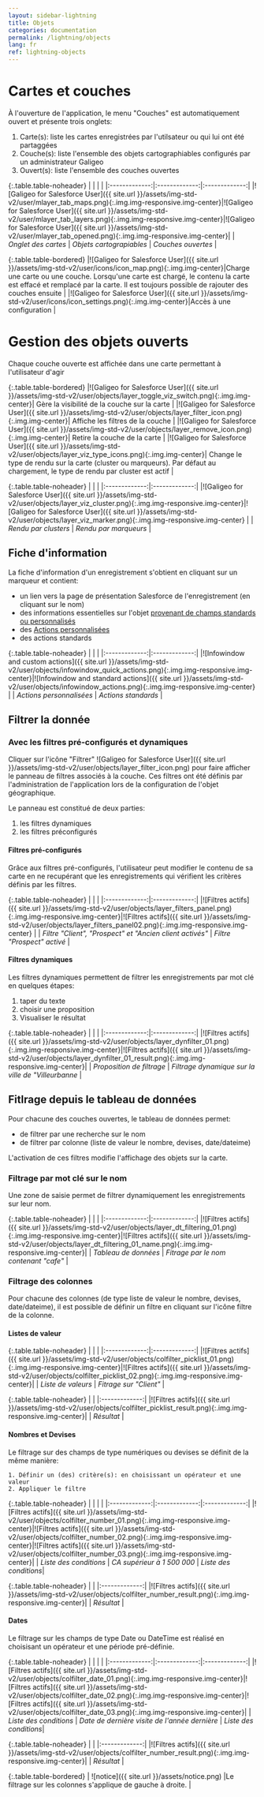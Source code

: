 ```yaml
---
layout: sidebar-lightning
title: Objets
categories: documentation
permalink: /lightning/objects
lang: fr
ref: lightning-objects
---
```

<style>
  .table-noheader th { display:none;}
</style>
# Cartes et couches

À l'ouverture de l'application, le menu "Couches" est automatiquement ouvert et présente trois onglets:

1. Carte(s): liste les cartes enregistrées par l'utilsateur ou qui lui ont été partaggées
2. Couche(s): liste l'ensemble des objets cartographiables configurés par un administrateur Galigeo
3. Ouvert(s): liste l'ensemble des couches ouvertes

{:.table.table-noheader}
|               |               |               |
|:-------------:|:-------------:|:-------------:|
|![Galigeo for Salesforce User]({{ site.url }}/assets/img-std-v2/user/mlayer_tab_maps.png){:.img.img-responsive.img-center}|![Galigeo for Salesforce User]({{ site.url }}/assets/img-std-v2/user/mlayer_tab_layers.png){:.img.img-responsive.img-center}|![Galigeo for Salesforce User]({{ site.url }}/assets/img-std-v2/user/mlayer_tab_opened.png){:.img.img-responsive.img-center}|
| *Onglet des cartes* | *Objets cartograpiables* | *Couches ouvertes* |


{:.table.table-bordered}
|![Galigeo for Salesforce User]({{ site.url }}/assets/img-std-v2/user/icons/icon_map.png){:.img.img-center}|Charge une carte ou une couche. Lorsqu'une carte est chargé, le contenu la carte est effacé et remplacé par la carte. Il est toujours possible de rajouter des couches ensuite |
|![Galigeo for Salesforce User]({{ site.url }}/assets/img-std-v2/user/icons/icon_settings.png){:.img.img-center}|Accès à une configuration |

# Gestion des objets ouverts

Chaque couche ouverte est affichée dans une carte permettant à l'utilisateur d'agir

{:.table.table-bordered}
|![Galigeo for Salesforce User]({{ site.url }}/assets/img-std-v2/user/objects/layer_toggle_viz_switch.png){:.img.img-center}| Gère la visibilité de la couche sur la carte |
|![Galigeo for Salesforce User]({{ site.url }}/assets/img-std-v2/user/objects/layer_filter_icon.png){:.img.img-center}| Affiche les filtres de la couche |
|![Galigeo for Salesforce User]({{ site.url }}/assets/img-std-v2/user/objects/layer_remove_icon.png){:.img.img-center}| Retire la couche de la carte |
|![Galigeo for Salesforce User]({{ site.url }}/assets/img-std-v2/user/objects/layer_viz_type_icons.png){:.img.img-center}| Change le type de rendu sur la carte (cluster ou marqueurs). Par défaut au chargement, le type de rendu par cluster est actif |

{:.table.table-noheader}
|               |               |
|:-------------:|:-------------:|
|![Galigeo for Salesforce User]({{ site.url }}/assets/img-std-v2/user/objects/layer_viz_cluster.png){:.img.img-responsive.img-center}|![Galigeo for Salesforce User]({{ site.url }}/assets/img-std-v2/user/objects/layer_viz_marker.png){:.img.img-responsive.img-center} |
| *Rendu par clusters* | *Rendu par marqueurs* |

## Fiche d'information

La fiche d'information d'un enregistrement s'obtient en cliquant sur un marqueur et contient:

- un lien vers la page de présentation Salesforce de l'enregistrement (en cliquant sur le nom)
- des informations essentielles sur l'objet [provenant de champs standards ou personnalisés](/fiche-info-etiquettes-admin)
- des [Actions personnalisées](/actions-admin)
- des actions standards

{:.table.table-noheader}
|               |               |
|:-------------:|:-------------:|
|![Infowindow and custom actions]({{ site.url }}/assets/img-std-v2/user/objects/infowindow_quick_actions.png){:.img.img-responsive.img-center}|![Infowindow and standard actions]({{ site.url }}/assets/img-std-v2/user/objects/infowindow_actions.png){:.img.img-responsive.img-center} |
| *Actions personnalisées* | *Actions standards* |

## Filtrer la donnée

### Avec les filtres pré-configurés et dynamiques

Cliquer sur l'icône "Filtrer" ![Galigeo for Salesforce User]({{ site.url }}/assets/img-std-v2/user/objects/layer_filter_icon.png) pour faire afficher le panneau de filtres associés à la couche. Ces filtres ont été définis par l'administration de l'application lors de la configuration de l'objet géographique.

Le panneau est constitué de deux parties:

1. les filtres dynamiques
2. les filtres préconfigurés

#### Filtres pré-configurés

Grâce aux filtres pré-configurés, l'utilisateur peut modifier le contenu de sa carte en ne recupérant que les enregistrements qui vérifient les critères définis par les filtres. 

{:.table.table-noheader}
|               |               |
|:-------------:|:-------------:|
|![Filtres actifs]({{ site.url }}/assets/img-std-v2/user/objects/layer_filters_panel.png){:.img.img-responsive.img-center}|![Filtres actifs]({{ site.url }}/assets/img-std-v2/user/objects/layer_filters_panel02.png){:.img.img-responsive.img-center} |
| *Filtre "Client", "Prospect" et "Ancien client activés"* | *Filtre "Prospect" activé* |

#### Filtres dynamiques

Les filtres dynamiques permettent de filtrer les enregistrements par mot clé en quelques étapes: 

1. taper du texte
2. choisir une proposition
3. Visualiser le résultat

{:.table.table-noheader}
|               |               |
|:-------------:|:-------------:|
|![Filtres actifs]({{ site.url }}/assets/img-std-v2/user/objects/layer_dynfilter_01.png){:.img.img-responsive.img-center}|![Filtres actifs]({{ site.url }}/assets/img-std-v2/user/objects/layer_dynfilter_01_result.png){:.img.img-responsive.img-center}|
| *Proposition de filtrage* | *Filtrage dynamique sur la ville de "Villeurbanne* |

## Fitlrage depuis le tableau de données

Pour chacune des couches ouvertes, le tableau de données permet:

- de filtrer par une recherche sur le nom
- de filtrer par colonne (liste de valeur le nombre, devises, date/dateime)

L'activation de ces filtres modifie l'affichage des objets sur la carte.

### Filtrage par mot clé sur le nom

Une zone de saisie permet de filtrer dynamiquement les enregistrements sur leur nom.

{:.table.table-noheader}
|               |               |
|:-------------:|:-------------:|
|![Filtres actifs]({{ site.url }}/assets/img-std-v2/user/objects/layer_dt_filtering_01.png){:.img.img-responsive.img-center}|![Filtres actifs]({{ site.url }}/assets/img-std-v2/user/objects/layer_dt_filtering_01_name.png){:.img.img-responsive.img-center}|
| *Tableau de données* | *Fitrage par le nom contenant "cafe"* |


### Filtrage des colonnes

Pour chacune des colonnes (de type liste de valeur le nombre, devises, date/dateime), il est possible de définir un filtre en cliquant sur l'icône filtre de la colonne. 

#### Listes de valeur

{:.table.table-noheader}
|               |               |
|:-------------:|:-------------:|
|![Filtres actifs]({{ site.url }}/assets/img-std-v2/user/objects/colfilter_picklist_01.png){:.img.img-responsive.img-center}|![Filtres actifs]({{ site.url }}/assets/img-std-v2/user/objects/colfilter_picklist_02.png){:.img.img-responsive.img-center}|
| *Liste de valeurs* | *Fitrage sur "Client"* |

{:.table.table-noheader}
|               |
|:-------------:|
|![Filtres actifs]({{ site.url }}/assets/img-std-v2/user/objects/colfilter_picklist_result.png){:.img.img-responsive.img-center}|
| *Résultat* |

#### Nombres et Devises

Le filtrage sur des champs de type numériques ou devises se définit de la même manière:

    1. Définir un (des) critère(s): en choisissant un opérateur et une valeur
    2. Appliquer le filtre

{:.table.table-noheader}
|               |               |               |
|:-------------:|:-------------:|:-------------:|
|![Filtres actifs]({{ site.url }}/assets/img-std-v2/user/objects/colfilter_number_01.png){:.img.img-responsive.img-center}|![Filtres actifs]({{ site.url }}/assets/img-std-v2/user/objects/colfilter_number_02.png){:.img.img-responsive.img-center}|![Filtres actifs]({{ site.url }}/assets/img-std-v2/user/objects/colfilter_number_03.png){:.img.img-responsive.img-center}|
| *Liste des conditions* | *CA supérieur à 1 500 000* | *Liste des conditions*|

{:.table.table-noheader}
|               |
|:-------------:|
|![Filtres actifs]({{ site.url }}/assets/img-std-v2/user/objects/colfilter_number_result.png){:.img.img-responsive.img-center}|
|  *Résultat*   |

#### Dates

Le filtrage sur les champs de type Date ou DateTime est réalisé en choisisant un opérateur et une période pré-définie. 

{:.table.table-noheader}
|               |               |               |
|:-------------:|:-------------:|:-------------:|
|![Filtres actifs]({{ site.url }}/assets/img-std-v2/user/objects/colfilter_date_01.png){:.img.img-responsive.img-center}|![Filtres actifs]({{ site.url }}/assets/img-std-v2/user/objects/colfilter_date_02.png){:.img.img-responsive.img-center}|![Filtres actifs]({{ site.url }}/assets/img-std-v2/user/objects/colfilter_date_03.png){:.img.img-responsive.img-center}|
| *Liste des conditions* | *Date de dernière visite de l'année dernière* | *Liste des conditions*|

{:.table.table-noheader}
|               |
|:-------------:|
|![Filtres actifs]({{ site.url }}/assets/img-std-v2/user/objects/colfilter_number_result.png){:.img.img-responsive.img-center}|
| *Résultat*    |


{:.table.table-bordered}
| ![notice]({{ site.url }}/assets/notice.png)  |Le filtrage sur les colonnes s'applique de gauche à droite. |
